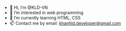- 👋 Hi, I’m @KLD-VN
- 👀 I’m interested in web programming
- 🌱 I’m currently learning HTML, CSS
- 📫 Contact me by email: khanhld.developer@gmail.com

<!---
KLD-VN/KLD-VN is a ✨ special ✨ repository because its `README.md` (this file) appears on your GitHub profile.
You can click the Preview link to take a look at your changes.
--->
